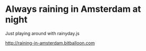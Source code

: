 # Always raining in Amsterdam at night

Just playing around with rainyday.js

http://raining-in-amsterdam.bitballoon.com
